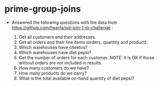 # prime-group-joins

- Answered the following questions with the data
   from  https://github.com/fwarfa/sql-join-1-m-challenge : 
   
    1. Get all customers and their addresses.
    2. Get all orders and their line items (orders, quantity and product).
    3. Which warehouses have cheetos?
    4. Which warehouses have diet pepsi?
    5. Get the number of orders for each customer. NOTE: It is OK if those without orders are not included in results.
    6. How many customers do we have?
    7. How many products do we carry?
    8. What is the total available on-hand quantity of diet pepsi?